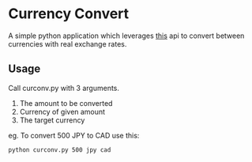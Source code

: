 # Currency Convert

A simple python application which leverages [this](https://exchangeratesapi.io) api to convert between currencies with real exchange rates. 

## Usage

Call curconv.py with 3 arguments.

1. The amount to be converted 
2. Currency of given amount
3. The target currency

eg. To convert 500 JPY to CAD use this:
```
python curconv.py 500 jpy cad
```

